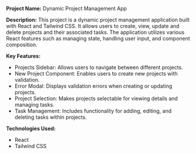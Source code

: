 **Project Name:**
Dynamic Project Management App

**Description:**
This project is a dynamic project management application built with React and Tailwind CSS. It allows users to create, view, update and delete projects and their associated tasks. The application utilizes various React features such as managing state, handling user input, and component composition.

**Key Features:**

- Projects Sidebar: Allows users to navigate between different projects.
- New Project Component: Enables users to create new projects with validation.
- Error Modal: Displays validation errors when creating or updating projects.
- Project Selection: Makes projects selectable for viewing details and managing tasks.
- Task Management: Includes functionality for adding, editing, and deleting tasks within projects.

**Technologies Used:**

- React
- Tailwind CSS
